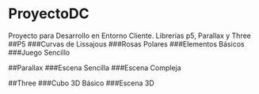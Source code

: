 # ProyectoDC
Proyecto para Desarrollo en Entorno Cliente. Librerías p5, Parallax y Three
##P5
  ###Curvas de Lissajous
  ###Rosas Polares
  ###Elementos Básicos
  ###Juego Sencillo
  
##Parallax
  ###Escena Sencilla
  ###Escena Compleja

##Three
  ###Cubo 3D Básico
  ###Escena 3D
